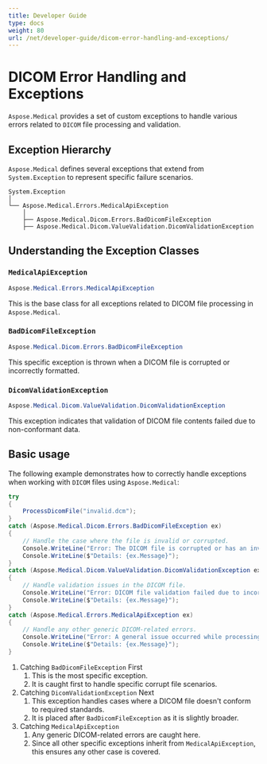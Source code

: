```yaml
---
title: Developer Guide
type: docs
weight: 80
url: /net/developer-guide/dicom-error-handling-and-exceptions/
---
```



# DICOM Error Handling and Exceptions

`Aspose.Medical` provides a set of custom exceptions to handle various errors related to `DICOM` file processing and validation.

## Exception Hierarchy

`Aspose.Medical` defines several exceptions that extend from `System.Exception` to represent specific failure scenarios.

```
System.Exception
│
└── Aspose.Medical.Errors.MedicalApiException
    │
    ├── Aspose.Medical.Dicom.Errors.BadDicomFileException
    ├── Aspose.Medical.Dicom.ValueValidation.DicomValidationException
```

## Understanding the Exception Classes

### `MedicalApiException`
```csharp
Aspose.Medical.Errors.MedicalApiException
```

This is the base class for all exceptions related to DICOM file processing in `Aspose.Medical`.

### `BadDicomFileException`
```csharp
Aspose.Medical.Dicom.Errors.BadDicomFileException
```

This specific exception is thrown when a DICOM file is corrupted or incorrectly formatted.

### `DicomValidationException`

```csharp
Aspose.Medical.Dicom.ValueValidation.DicomValidationException
```

This exception indicates that validation of DICOM file contents failed due to non-conformant data.

## Basic usage

The following example demonstrates how to correctly handle exceptions when working with `DICOM` files using `Aspose.Medical`:

```csharp
try
{
    ProcessDicomFile("invalid.dcm");
}
catch (Aspose.Medical.Dicom.Errors.BadDicomFileException ex)
{
    // Handle the case where the file is invalid or corrupted.
    Console.WriteLine("Error: The DICOM file is corrupted or has an invalid format.");
    Console.WriteLine($"Details: {ex.Message}");
}
catch (Aspose.Medical.Dicom.ValueValidation.DicomValidationException ex)
{
    // Handle validation issues in the DICOM file.
    Console.WriteLine("Error: DICOM file validation failed due to incorrect data.");
    Console.WriteLine($"Details: {ex.Message}");
}
catch (Aspose.Medical.Errors.MedicalApiException ex)
{
    // Handle any other generic DICOM-related errors.
    Console.WriteLine("Error: A general issue occurred while processing the DICOM file.");
    Console.WriteLine($"Details: {ex.Message}");
}
```

1. Catching `BadDicomFileException` First
    1. This is the most specific exception.
    2. It is caught first to handle specific corrupt file scenarios.
2. Catching `DicomValidationException` Next
    1. This exception handles cases where a DICOM file doesn't conform to required standards.
    2. It is placed after `BadDicomFileException` as it is slightly broader.
3. Catching `MedicalApiException`
    1. Any generic DICOM-related errors are caught here.
    2. Since all other specific exceptions inherit from `MedicalApiException`, this ensures any other case is covered.
